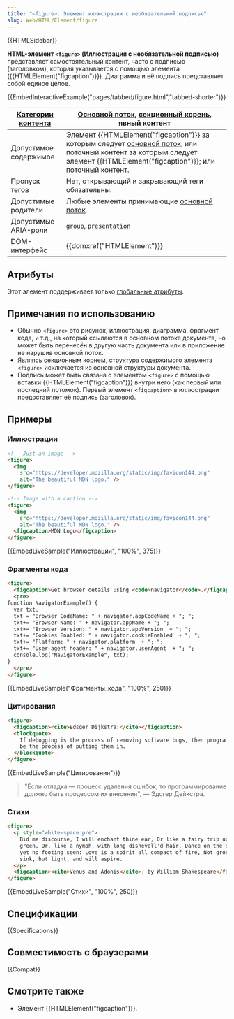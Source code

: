 ```yaml
---
title: "<figure>: Элемент иллюстрации с необязательной подписью"
slug: Web/HTML/Element/figure
---
```


{{HTMLSidebar}}

**HTML-элемент `<figure>` (Иллюстрация с необязательной подписью)** представляет самостоятельный контент, часто с подписью (заголовком), которая указывается с помощью элемента ({{HTMLElement("figcaption")}}). Диаграмма и её подпись представляет собой единое целое.

{{EmbedInteractiveExample("pages/tabbed/figure.html","tabbed-shorter")}}

| [Категории контента](/ru/docs/Web/HTML/Content_categories) | [Основной поток](/ru/docs/Web/HTML/Content_categories#основной_поток), [секционный корень](/ru/docs/Web/HTML/Content_categories#прочие_модели_контента), явный контент                                                         |
| ---------------------------------------------------------------- | ------------------------------------------------------------------------------------------------------------------------------------------------------------------------------------------------------------------------------------------ |
| Допустимое содержимое                                            | Элемент {{HTMLElement("figcaption")}} за которым следует [основной поток](/ru/docs/Web/HTML/Content_categories#основной_поток); или поточный контент за которым следует элемент {{HTMLElement("figcaption")}}; или поточный контент. |
| Пропуск тегов                                                    | Нет, открывающий и закрывающий теги обязательны.                                                                                                                                                                                           |
| Допустимые родители                                              | Любые элементы принимающие [основной поток](/ru/docs/Web/HTML/Content_categories#основной_поток).                                                                                                                                    |
| Допустимые ARIA-роли                                             | <code><a href="/ru/docs/Web/Accessibility/ARIA/Roles/group_role">group</a></code>, <code><a href="/ru/docs/Web/Accessibility/ARIA/Roles/presentation_role">presentation</a></code>                                                         |
| DOM-интерфейс                                                    | {{domxref("HTMLElement")}}                                                                                                                                                                                                                 |

## Атрибуты

Этот элемент поддерживает только [глобальные атрибуты](/ru/docs/Web/HTML/Global_attributes).

## Примечания по использованию

- Обычно `<figure>` это рисунок, иллюстрация, диаграмма, фрагмент кода, и т.д., на который ссылаются в основном потоке документа, но может быть перенесён в другую часть документа или в приложение не нарушив основной поток.
- Являясь [секционным корнем](/ru/docs/Web/HTML/Content_categories#прочие_модели_контента), структура содержимого элемента `<figure>` исключается из основной структуры документа.
- Подпись может быть связана с элементом `<figure>` с помощью вставки {{HTMLElement("figcaption")}} внутри него (как первый или последний потомок). Первый элемент `<figcaption>` в иллюстрации предоставляет её подпись (заголовок).

## Примеры

### Иллюстрации

```html
<!-- Just an image -->
<figure>
  <img
    src="https://developer.mozilla.org/static/img/favicon144.png"
    alt="The beautiful MDN logo." />
</figure>

<!-- Image with a caption -->
<figure>
  <img
    src="https://developer.mozilla.org/static/img/favicon144.png"
    alt="The beautiful MDN logo." />
  <figcaption>MDN Logo</figcaption>
</figure>
```

{{EmbedLiveSample("Иллюстрации", "100%", 375)}}

### Фрагменты кода

```html
<figure>
  <figcaption>Get browser details using <code>navigator</code>.</figcaption>
  <pre>
function NavigatorExample() {
  var txt;
  txt = "Browser CodeName: " + navigator.appCodeName + "; ";
  txt+= "Browser Name: " + navigator.appName + "; ";
  txt+= "Browser Version: " + navigator.appVersion  + "; ";
  txt+= "Cookies Enabled: " + navigator.cookieEnabled  + "; ";
  txt+= "Platform: " + navigator.platform  + "; ";
  txt+= "User-agent header: " + navigator.userAgent  + "; ";
  console.log("NavigatorExample", txt);
}
  </pre>
</figure>
```

{{EmbedLiveSample("Фрагменты_кода", "100%", 250)}}

### Цитирования

```html
<figure>
  <figcaption><cite>Edsger Dijkstra:</cite></figcaption>
  <blockquote>
    If debugging is the process of removing software bugs, then programming must
    be the process of putting them in.
  </blockquote>
</figure>
```

{{EmbedLiveSample("Цитирования")}}

> "Если отладка — процесс удаления ошибок, то программирование должно быть процессом их внесения", — Эдсгер Дейкстра.

### Стихи

```html
<figure>
  <p style="white-space:pre">
    Bid me discourse, I will enchant thine ear, Or like a fairy trip upon the
    green, Or, like a nymph, with long dishevell'd hair, Dance on the sands, and
    yet no footing seen: Love is a spirit all compact of fire, Not gross to
    sink, but light, and will aspire.
  </p>
  <figcaption><cite>Venus and Adonis</cite>, by William Shakespeare</figcaption>
</figure>
```

{{EmbedLiveSample("Стихи", "100%", 250)}}

## Спецификации

{{Specifications}}

## Совместимость с браузерами

{{Compat}}

## Смотрите также

- Элемент {{HTMLElement("figcaption")}}.
